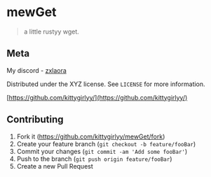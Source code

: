 # mewGet
> a little rustyy wget.

## Meta

My discord - [zxlaora](https://discord.com/users/921518780876738602)

Distributed under the XYZ license. See ``LICENSE`` for more information.

[https://github.com/kittygirlyy/](https://github.com/kittygirlyy/)

## Contributing

1. Fork it (<https://github.com/kittygirlyy/mewGet/fork>)
2. Create your feature branch (`git checkout -b feature/fooBar`)
3. Commit your changes (`git commit -am 'Add some fooBar'`)
4. Push to the branch (`git push origin feature/fooBar`)
5. Create a new Pull Request
